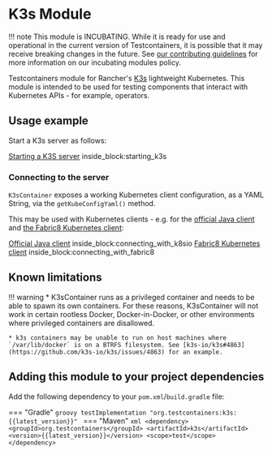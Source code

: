 # K3s Module

!!! note
    This module is INCUBATING. While it is ready for use and operational in the current version of Testcontainers, it is possible that it may receive breaking changes in the future. See [our contributing guidelines](/contributing/#incubating-modules) for more information on our incubating modules policy.

Testcontainers module for Rancher's [K3s](https://rancher.com/products/k3s/) lightweight Kubernetes.
This module is intended to be used for testing components that interact with Kubernetes APIs - for example, operators.

## Usage example

Start a K3s server as follows:

<!--codeinclude-->
[Starting a K3S server](../../modules/k3s/src/test/java/org/testcontainers/k3s/Fabric8K3sContainerTest.java) inside_block:starting_k3s
<!--/codeinclude-->

### Connecting to the server

`K3sContainer` exposes a working Kubernetes client configuration, as a YAML String, via the `getKubeConfigYaml()` method.

This may be used with Kubernetes clients - e.g. for the [official Java client](connecting_with_k8sio) and 
[the Fabric8 Kubernetes client](https://github.com/fabric8io/kubernetes-client):

<!--codeinclude-->
[Official Java client](../../modules/k3s/src/test/java/org/testcontainers/k3s/OfficialClientK3sContainerTest.java) inside_block:connecting_with_k8sio
[Fabric8 Kubernetes client](../../modules/k3s/src/test/java/org/testcontainers/k3s/Fabric8K3sContainerTest.java) inside_block:connecting_with_fabric8
<!--/codeinclude-->

## Known limitations

!!! warning
    * K3sContainer runs as a privileged container and needs to be able to spawn its own containers. For these reasons,
    K3sContainer will not work in certain rootless Docker, Docker-in-Docker, or other environments where privileged
    containers are disallowed.

    * k3s containers may be unable to run on host machines where `/var/lib/docker` is on a BTRFS filesystem. See [k3s-io/k3s#4863](https://github.com/k3s-io/k3s/issues/4863) for an example.

## Adding this module to your project dependencies

Add the following dependency to your `pom.xml`/`build.gradle` file:

=== "Gradle"
    ```groovy
    testImplementation "org.testcontainers:k3s:{{latest_version}}"
    ```
=== "Maven"
    ```xml
    <dependency>
        <groupId>org.testcontainers</groupId>
        <artifactId>k3s</artifactId>
        <version>{{latest_version}}</version>
        <scope>test</scope>
    </dependency>
    ```
